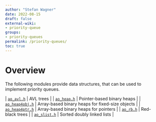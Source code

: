 ```yaml
---
author: "Stefan Wagner"
date: 2022-08-15
draft: false
external-wiki:
- priority-queue
groups:
- priority-queues
permalink: /priority-queues/
toc: true
---
```


# Overview

The following modules provide data structures, that can be used to implement priority queues.

| [`ao_avl.h`](api/src/ao/ao_avl.h.md) | AVL trees |
| [`ao_heap.h`](api/src/ao/ao_heap.h.md) | Pointer-based binary heaps |
| [`ao_heap4obj.h`](api/src/ao/ao_heap4obj.h.md) | Array-based binary heaps for fixed-size objects |
| [`ao_heap4ptr.h`](api/src/ao/ao_heap4ptr.h.md) | Array-based binary heaps for pointers |
| [`ao_rb.h`](api/src/ao/ao_rb.h.md) | Red-black trees |
| [`ao_slist.h`](api/src/ao/ao_slist.h.md) | Sorted doubly linked lists |
